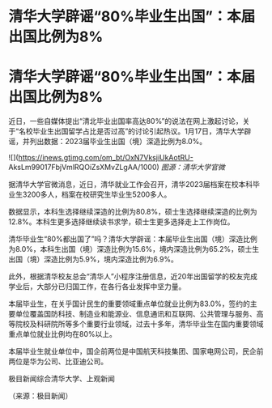 # 清华大学辟谣“80%毕业生出国”：本届出国比例为8%

# 清华大学辟谣“80%毕业生出国”：本届出国比例为8%

近日，一些自媒体提出“清北毕业出国率高达80%”的说法在网上激起讨论，关于“名校毕业生出国留学占比是否过高”的讨论引起热议。1月17日，清华大学辟谣，并列出数据：2023届毕业生出国（境）深造比例为8.0%。

![](https://inews.gtimg.com/om_bt/OxN7VksjiUkAotRU-
AksLm99017FbjVmlRQOiZsXMvZLgAA/1000) _图源：清华大学官微_

据清华大学官微消息，近日，清华就业工作会召开，清华2023届档案在校本科毕业生3200多人，档案在校研究生毕业生5200多人。

数据显示，本科生选择继续深造的比例为80.8%，硕士生选择继续深造的比例为12.8%。本科生更多选择继续读书求学，硕士生更多选择走上工作岗位。

清华毕业生“80%都出国了”吗？清华大学辟谣：本届毕业生出国（境）深造比例为8.0%，本科生出国（境）深造比例为15.6%，境内深造比例为65.2%，硕士生出国（境）深造比例为5.9%，境内深造比例为6.9%。

此外，根据清华校友总会“清华人”小程序注册信息，近20年出国留学的校友完成学业后，大部分已归国工作，在各行各业发挥中坚力量。

本届毕业生，在关乎国计民生的重要领域重点单位就业比例为83.0%，签约的主要单位覆盖国防科技、制造业和能源业、信息通讯和互联网、公共管理与服务、高等院校及科研院所等多个重要行业领域，过去十多年，清华毕业生在国内重要领域重点单位就业比例均在80%以上。

本届毕业生就业单位中，国企前两位是中国航天科技集团、国家电网公司，民企前两位是华为公司、比亚迪公司。

极目新闻综合清华大学、上观新闻

（来源：极目新闻）

